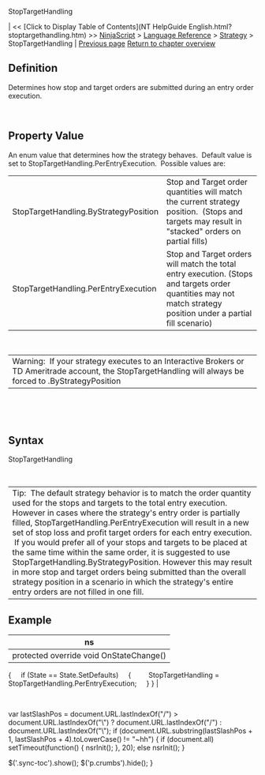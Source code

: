 ﻿










 


StopTargetHandling







| &lt;&lt; [Click to Display Table of Contents](NT HelpGuide English.html?stoptargethandling.htm) &gt;&gt;
 [NinjaScript](ninjascript.htm) &gt; [Language Reference](language_reference_wip.htm) &gt; [Strategy](strategy.htm) &gt;
StopTargetHandling | [Previous page](startbehavior.htm)
[Return to chapter overview](strategy.htm)










Definition
----------


Determines how stop and target orders are submitted during an entry order execution.  


 


Property Value
--------------


An enum value that determines how the strategy behaves.  Default value is set to StopTargetHandling.PerEntryExecution.  Possible values are:





|  |  |
| --- | --- |
| StopTargetHandling.ByStrategyPosition | Stop and Target order quantities will match the current strategy position.  (Stops and targets may result in "stacked" orders on partial fills) |
| StopTargetHandling.PerEntryExecution | Stop and Target orders will match the total entry execution. (Stops and targets order quantities may not match strategy position under a partial fill scenario) |



 




|  |
| --- |
| Warning:  If your strategy executes to an Interactive Brokers or TD Ameritrade account, the StopTargetHandling will always be forced to .ByStrategyPosition |



 


 


Syntax
------


StopTargetHandling


 




|  |
| --- |
| Tip:  The default strategy behavior is to match the order quantity used for the stops and targets to the total entry execution. However in cases where the strategy's entry order is partially filled, StopTargetHandling.PerEntryExecution will result in a new set of stop loss and profit target orders for each entry execution.  If you would prefer all of your stops and targets to be placed at the same time within the same order, it is suggested to use StopTargetHandling.ByStrategyPosition. However this may result in more stop and target orders being submitted than the overall strategy position in a scenario in which the strategy's entire entry orders are not filled in one fill. |




Example
-------




| ns |
| --- |
| protected override void OnStateChange()
{
     if (State == State.SetDefaults)
     {
         StopTargetHandling = StopTargetHandling.PerEntryExecution;
     }
} |



 





 
 var lastSlashPos = document.URL.lastIndexOf("/") &gt; document.URL.lastIndexOf("\\") ? document.URL.lastIndexOf("/") : document.URL.lastIndexOf("\\");
 if (document.URL.substring(lastSlashPos + 1, lastSlashPos + 4).toLowerCase() != "~hh") {
 if (document.all) setTimeout(function() {
 nsrInit();
 }, 20);
 else nsrInit();
 }
 
 
 $('.sync-toc').show();
 $('p.crumbs').hide();
 }
 
 
 



